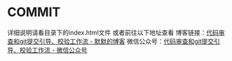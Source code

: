 # COMMIT

详细说明请看目录下的index.html文件
或者前往以下地址查看
博客链接：[代码审查和git提交引导、校验工作流 - 默默的博客](https://blogs.muxidream.cn/commit)
微信公众号：[代码审查和git提交引导、校验工作流 - 微信公众号](https://mp.weixin.qq.com/s/ta7lt3-BZvkLyjyLW934BA)
